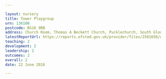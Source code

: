 ```yaml
---

layout: nursery
title: Tower Playgroup
urn: 136108
postcode: BS16 9RB
address: Church Room, Thomas A Beckett Church, Pucklechurch, South Gloucestershire, BS16 9RB
latestReportUrl: https://reports.ofsted.gov.uk/provider/files/2581650/urn/136108.pdf
teaching: 2
development: 2
leadership: 2
outcomes: 2
overall: 2
date: 22 June 2016

---
```


